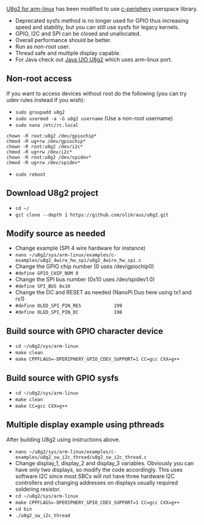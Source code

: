 [U8g2 for arm-linux](https://github.com/wuhanstudio/u8g2-arm-linux) has been modified to use
[c-periphery](https://github.com/vsergeev/c-periphery) userspace library.
* Deprecated sysfs method is no longer used for GPIO thus increasing speed and stability, but you can still use sysfs for legacy kernels.
* GPIO, I2C and SPI can be closed and unallocated.
* Overall performance should be better.
* Run as non-root user.
* Thread safe and multiple display capable.
* For Java check out [Java UIO U8g2](https://github.com/sgjava/javauio/tree/main/u8g2)
which uses arm-linux port.

## Non-root access
If you want to access devices without root do the following (you can try udev
rules instead if you wish):
* `sudo groupadd u8g2`
* `sudo usermod -a -G u8g2 username` (Use a non-root username)
* `sudo nano /etc/rc.local`
<pre><code>chown -R root:u8g2 /dev/gpiochip*
chmod -R ug+rw /dev/gpiochip*
chown -R root:u8g2 /dev/i2c*
chmod -R ug+rw /dev/i2c*
chown -R root:u8g2 /dev/spidev*
chmod -R ug+rw /dev/spidev*</code></pre>
* `sudo reboot`

## Download U8g2 project
* `cd ~/`
* `git clone --depth 1 https://github.com/olikraus/u8g2.git`

## Modify source as needed
* Change example (SPI 4 wire hardware for instance)
* `nano ~/u8g2/sys/arm-linux/examples/c-examples/u8g2_4wire_hw_spi/u8g2_4wire_hw_spi.c`
* Change the GPIO chip number (0 uses /dev/gpiochip0)
* `#define GPIO_CHIP_NUM 0`
* Change the SPI bus number (0x10 uses /dev/spidev1.0)
* `#define SPI_BUS 0x10`
* Change the DC and RESET as needed (NanoPi Duo here using tx1 and rx1)
* `#define OLED_SPI_PIN_RES            199`
* `#define OLED_SPI_PIN_DC             198`

## Build source with GPIO character device
* `cd ~/u8g2/sys/arm-linux`
* `make clean`
* `make CPPFLAGS=-DPERIPHERY_GPIO_CDEV_SUPPORT=1 CC=gcc CXX=g++`

## Build source with GPIO sysfs
* `cd ~/u8g2/sys/arm-linux`
* `make clean`
* `make CC=gcc CXX=g++`

## Multiple display example using pthreads
After building U8g2 using instructions above.
* `nano ~/u8g2/sys/arm-linux/examples/c-examples/u8g2_sw_i2c_thread/u8g2_sw_i2c_thread.c`
* Change display_1, display_2 and display_3 variables. Obviously you can have only two displays, so modify the code accordingly. This uses software I2C since most SBCs will not have three hardware I2C controllers and changing addresses on displays usually required soldering resistor.
* `cd ~/u8g2/sys/arm-linux`
* `make CPPFLAGS=-DPERIPHERY_GPIO_CDEV_SUPPORT=1 CC=gcc CXX=g++`
* `cd bin`
* `./u8g2_sw_i2c_thread`

